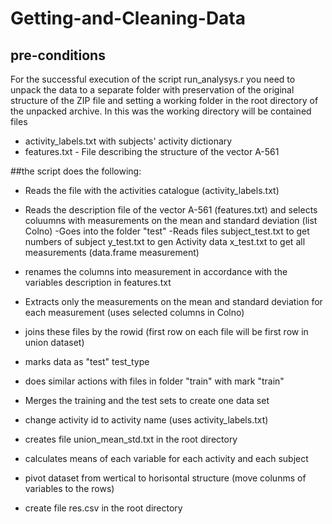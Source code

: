 # Getting-and-Cleaning-Data
## pre-conditions
For the successful execution of the script run_analysys.r you need to unpack the data to a separate folder 
with preservation of the original structure of the ZIP file 
and setting a working folder in the root directory of the unpacked archive.
In this was the working directory will be contained files
 - activity_labels.txt with subjects' activity dictionary
 - features.txt - File describing the structure of the vector A-561


##the script does the following:
- Reads the file with the activities catalogue (activity_labels.txt)
- Reads the description file of the vector A-561 (features.txt) 
and selects coluumns with measurements on the mean and standard deviation (list Colno)
-Goes into the folder "test"
-Reads files
  subject_test.txt to get numbers of subject
  y_test.txt to gen Activity data
  x_test.txt to get all measurements (data.frame measurement)
- renames the columns into measurement in accordance with the variables description in features.txt
- Extracts only the measurements on the mean and standard deviation for each measurement (uses selected columns in Colno)
- joins these files by the rowid (first row on each file will be first row in union dataset)
- marks data as "test" test_type
- does similar actions with files in folder "train" with mark "train"
- Merges the training and the test sets to create one data set
- change activity id to activity name (uses activity_labels.txt)
- creates file union_mean_std.txt in the root directory

- calculates means of each variable for each activity and each subject
- pivot dataset from wertical to horisontal structure (move colunms of variables to the rows)
- create file res.csv in the root directory
